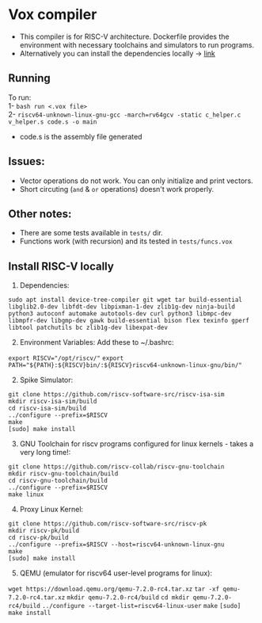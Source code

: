 # Vox compiler
- This compiler is for RISC-V architecture. Dockerfile provides the environment with necessary toolchains and simulators to run programs.
- Alternatively you can install the dependencies locally -> [link](#Install-RISC-V-locally)

## Running
To run:  
1- `bash run <.vox file>`  
2- `riscv64-unknown-linux-gnu-gcc -march=rv64gcv -static c_helper.c v_helper.s code.s -o main`  
  - code.s is the assembly file generated  

## Issues:
- Vector operations do not work. You can only initialize and print vectors.
- Short circuting (`and` & `or` operations) doesn't work properly.

## Other notes:
- There are some tests available in `tests/` dir.
- Functions work (with recursion) and its tested in `tests/funcs.vox`

## Install RISC-V locally
1. Dependencies:

`sudo apt install device-tree-compiler git wget tar build-essential libglib2.0-dev libfdt-dev libpixman-1-dev zlib1g-dev ninja-build python3 autoconf automake autotools-dev curl python3 libmpc-dev libmpfr-dev libgmp-dev gawk build-essential bison flex texinfo gperf libtool patchutils bc zlib1g-dev libexpat-dev`

2. Environment Variables:
Add these to ~/.bashrc:

`export RISCV="/opt/riscv/"`
`export PATH="${PATH}:${RISCV}bin/:${RISCV}riscv64-unknown-linux-gnu/bin/"`

2. Spike Simulator:

`git clone https://github.com/riscv-software-src/riscv-isa-sim`  
`mkdir riscv-isa-sim/build`  
`cd riscv-isa-sim/build`  
`../configure --prefix=$RISCV`  
`make`  
`[sudo] make install`  

3. GNU Toolchain for riscv programs configured for linux kernels - takes a very long time!:

`git clone https://github.com/riscv-collab/riscv-gnu-toolchain`  
`mkdir riscv-gnu-toolchain/build`  
`cd riscv-gnu-toolchain/build`  
`../configure --prefix=$RISCV`  
`make linux`  

4. Proxy Linux Kernel:

`git clone https://github.com/riscv-software-src/riscv-pk`  
`mkdir riscv-pk/build`  
`cd riscv-pk/build`  
`../configure --prefix=$RISCV --host=riscv64-unknown-linux-gnu`  
`make`  
`[sudo] make install`  

5. QEMU (emulator for riscv64 user-level programs for linux):

`wget https://download.qemu.org/qemu-7.2.0-rc4.tar.xz`
`tar -xf qemu-7.2.0-rc4.tar.xz`
`mkdir qemu-7.2.0-rc4/build`
`cd mkdir qemu-7.2.0-rc4/build`
`../configure --target-list=riscv64-linux-user`
`make`
`[sudo] make install`



